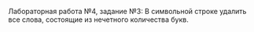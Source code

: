 Лабораторная работа №4, задание №3: В символьной строке удалить все слова, состоящие из нечетного количества букв. 
